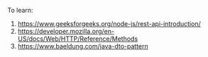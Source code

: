 To learn:
1. https://www.geeksforgeeks.org/node-js/rest-api-introduction/
2. https://developer.mozilla.org/en-US/docs/Web/HTTP/Reference/Methods
3. https://www.baeldung.com/java-dto-pattern